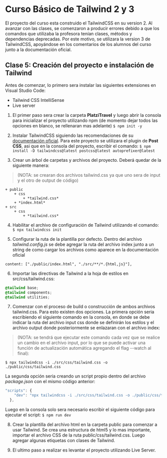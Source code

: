 # Curso Básico de Tailwind 2 y 3

El proyecto del curso esta construido el TailwindCSS en su version 2. 
Al avanzar con las clases, se comenzaron a producir errores debido a que los comandos que utilizaba la profesora tenían clases, métodos y dependencias deprecadas.
Por este motivo, se utilizara la version 3 de TailwindCSS, apoyándose en los comentarios de los alumnos del curso junto a la documentación oficial.


## Clase 5: Creación del proyecto e instalación de Tailwind
Antes de comenzar, lo primero sera instalar las siguientes extensiones en Visual Studio Code: 
+ Tailwind CSS IntelliSense
+ Live server

1. El primer paso sera crear la carpeta **PlatziTravel** y luego abrir la consola para inicializar el proyecto utilizando npm (de momento dejar todos las opciones en blanco, se rellenaran mas adelante)
`$ npm init -y`

2. Instalar TailwindCSS siguiendo las recomendaciones de su [documentación oficial](https://tailwindcss.com/docs/installation/using-postcss). 
Para este proyecto se utilizara el plugin de **Post CSS**, asi que en la consola del proyecto, escribir el comando:
`$ npm install -D tailwindcss@latest postcss@latest autoprefixer@latest`

3. Crear un árbol de carpetas y archivos del proyecto. Deberá quedar de la siguiente manera:
>(NOTA: se crearan dos archivos tailwind.css ya que uno sera de input y el otro de output de código)

	+ public
		+ css
			+ *tailwind.css*
		+ *index.html*
	+ src
		+ css
			+ *tailwind.css*

4. Habilitar el archivo de configuración de Tailwind utilizando el comando:
`$ npx tailwindcss init`

5. Configurar la ruta de la plantilla por defecto. Dentro del archivo *tailwind.config.js*  se debe agregar la ruta del archivo index junto a un string de como cargar los archivos como aparece en la documentación oficial
```
content: ["./public/index.html", "./src/**/*.{html,js}"],
```

6. Importar las directivas de Tailwind a la hoja de estilos en src/css/tailwind.css:
```css
@tailwind base;
@tailwind components;
@tailwind utilities;
```

7. Comenzar con el proceso de build o construcción de ambos archivos tailwind.css. Para esto existen dos opciones.
La primera opción seria escribiendo el siguiente comando en la consola, en donde se debe indicar la ruta del archivo input css donde se definirán los estilos y el archivo output donde posteriormente se enlazaran con el archivo index:
> (NOTA: se tendrá que ejecutar este comando cada vez que se realice un cambio en el archivo input, por lo que se puede activar una función de actualización automática agregando el flag --watch al final):

`$ npx tailwindcss -i ./src/css/tailwind.css -o ./public/css/tailwind.css`

La segunda opción seria creando un script propio dentro del archivo *package.json* con el mismo código anterior:
```javascript
"scripts": {
    "dev": "npx tailwindcss -i ./src/css/tailwind.css -o ./public/css/tailwind.css --watch",
  },
```
Luego en la consola solo sera necesario escribir el siguiente código para ejecutar el script:
`$ npm run dev`

8. Crear la plantilla del archivo html en la carpeta public para comenzar a usar Tailwind. Se crea una estructura de html5 y lo mas importante, importar el archivo CSS de la ruta public/css/tailwind.css.
Luego agregar algunas etiquetas con clases de Tailwind.

9. El ultimo paso a realizar es levantar el proyecto utilizando Live Server.

